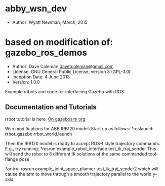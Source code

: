 # abby_wsn_dev
* Author: Wyatt Newman; March, 2015
# based on modification of: gazebo_ros_demos
* Author: Dave Coleman <davetcoleman@gmail.com>
* License: GNU General Public License, version 3 (GPL-3.0)
* Inception Date: 4 June 2013
* Version: 1.0.0

Example robots and code for interfacing Gazebo with ROS

## Documentation and Tutorials
rrbot tutorial is here:
[On gazebosim.org](http://gazebosim.org/tutorials?cat=connect_ros)

Wsn modifications for ABB IRB120 model:
Start up as follows:
*roslaunch rrbot_gazebo rrbot_world.launch 

Then the IRB120 model is ready to accept ROS-I style trajectory commands.
E.g., try running:
*rosrun example_robot_interface test_ik_traj_sender
This will send the robot to 8 different IK solutions of the same commanded tool-flange pose

*or try: rosrun example_joint_space_planner test_ik_traj_sender2
which will cause the arm to move through a smooth trajectory parallel to the world y-axis






